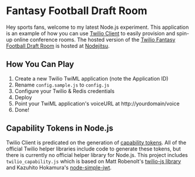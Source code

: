 Fantasy Football Draft Room
===========================

Hey sports fans, welcome to my latest Node.js experiment.  This application is an example of how you can use [Twilio Client][1] to easily provision and spin-up online conference rooms. The hosted version of the [Twilio Fantasy Football Draft Room][2] is hosted at [Nodejitsu][3].

How You Can Play
----------------
1. Create a new Twilio TwiML application (note the Application ID)
2. Rename `config.sample.js` to `config.js`
3. Configure your Twilio & Redis credentials
4. Deploy
5. Point your TwiML application's voiceURL at http://yourdomain/voice
6. Done!

Capability Tokens in Node.js
----------------------------
Twilio Client is predicated on the generation of [capability tokens][4].  All of the official Twilio helper libraries include code to generate these tokens, but there is currently no official helper library for Node.js.  This project includes `twilio_capability.js` which is based on Matt Robenolt's [twilio-js library][5] and Kazuhito Hokamura's [node-simple-jwt][6].

[1]: http://twilio.com/client
[2]: http://ff-draft-room.jit.su
[3]: http://nodejitsu.com
[4]: http://www.twilio.com/docs/client/capability-tokens
[5]: https://github.com/mattrobenolt/twilio-js 
[6]: https://github.com/hokaccha/node-jwt-simple
